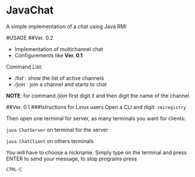 JavaChat
========

A simple implementation of a chat using Java RMI

#USAGE
##Ver. 0.2
- Implementation of multichannel chat
- Configurements like __Ver. 0.1__

Command List:
- */list* : show the list of active channels
- */join* : join a channel and starts to chat

**NOTE**: for command */join* first digit it and then digit the name of the channel

##Ver. 0.1
###Istructions for Linux users
Open a CLI and digit:
`rmiregistry`

Then open one terminal for server, as many terminals you want for clients:

`java ChatServer` on terminal for the server

`java ChatClient` on others terminals

You will have to choose a nickname. Simply type on the terminal and press ENTER to send your message, to stop programs press

`CTRL-C`

